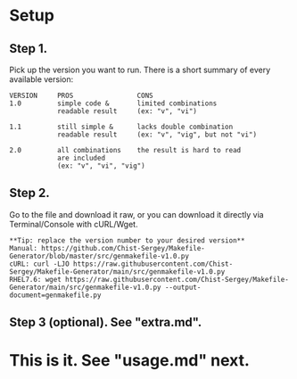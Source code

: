 # Setup
## Step 1.
Pick up the version you want to run.
There is a short summary of every available version:

    VERSION     PROS                CONS
    1.0         simple code &       limited combinations
                readable result     (ex: "v", "vi")

    1.1         still simple &      lacks double combination
                readable result     (ex: "v", "vig", but not "vi")

    2.0         all combinations    the result is hard to read
                are included
                (ex: "v", "vi", "vig")

## Step 2.
Go to the file and download it raw, or you can download it directly via Terminal/Console with cURL/Wget.

    **Tip: replace the version number to your desired version**
    Manual: https://github.com/Chist-Sergey/Makefile-Generator/blob/master/src/genmakefile-v1.0.py
    cURL: curl -LJO https://raw.githubusercontent.com/Chist-Sergey/Makefile-Generator/main/src/genmakefile-v1.0.py
    RHEL7.6: wget https://raw.githubusercontent.com/Chist-Sergey/Makefile-Generator/main/src/genmakefile-v1.0.py --output-document=genmakefile.py

## Step 3 (optional). See "extra.md".
# This is it. See "usage.md" next.
